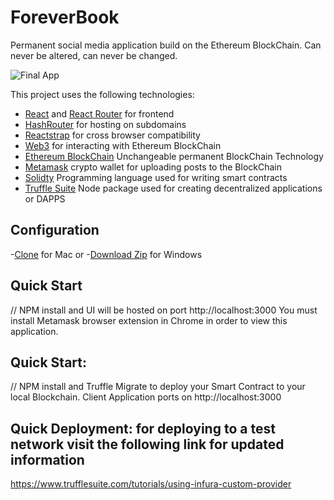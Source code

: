 # ForeverBook
Permanent social media application build on the Ethereum BlockChain. Can never be altered, can never be changed.

![Final App](https://derekwebdev.com/gifs/foreverbook.gif)

This project uses the following technologies:

- [React](https://reactjs.org) and [React Router](https://reacttraining.com/react-router/) for frontend
- [HashRouter](https://www.npmjs.com/package/hash-router) for hosting on subdomains
- [Reactstrap](https://reactstrap.github.io/) for cross browser compatibility
- [Web3](https://web3js.readthedocs.io/en/v1.2.6/) for interacting with Ethereum BlockChain
- [Ethereum BlockChain](https://ethereum.org/) Unchangeable permanent BlockChain Technology
- [Metamask](https://metamask.io/) crypto wallet for uploading posts to the BlockChain
- [Solidty](https://solidity.readthedocs.io/en/v0.6.3/) Programming language used for writing smart contracts
- [Truffle Suite](https://www.trufflesuite.com/) Node package used for creating decentralized applications or DAPPS

## Configuration
-[Clone](https://github.com/derekwebdevcom/ForeverBook.git) for Mac or
-[Download Zip](https://github.com/derekwebdevcom/ForeverBook/archive/master.zip) for Windows


## Quick Start
// NPM install and UI will be hosted on port
 http://localhost:3000
You must install Metamask browser extension in Chrome in order to view this application.

## Quick Start:

// NPM install and Truffle Migrate to deploy your Smart Contract to your local Blockchain. Client Application ports on
 http://localhost:3000
 
## Quick Deployment: for deploying to a test network visit the following link for updated information

 https://www.trufflesuite.com/tutorials/using-infura-custom-provider
